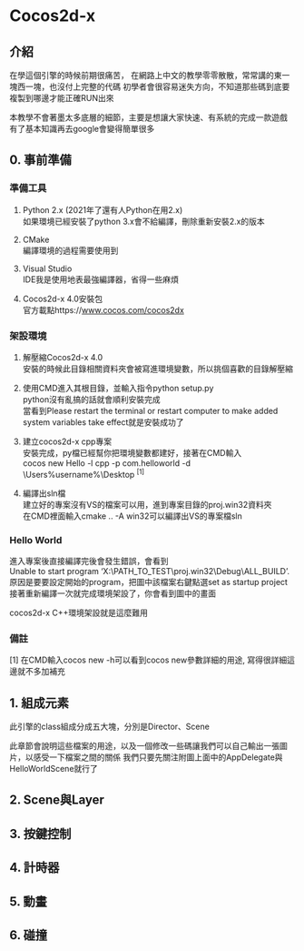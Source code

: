 # Cocos2d-x

## 介紹
在學這個引擎的時候前期很痛苦，
在網路上中文的教學零零散散，常常講的東一塊西一塊，也沒付上完整的代碼
初學者會很容易迷失方向，不知道那些碼到底要複製到哪邊才能正確RUN出來

本教學不會著墨太多底層的細節，主要是想讓大家快速、有系統的完成一款遊戲
有了基本知識再去google會變得簡單很多

## 0. 事前準備

### 準備工具

1. Python 2.x (2021年了還有人Python在用2.x)  
如果環境已經安裝了python 3.x會不給編譯，刪除重新安裝2.x的版本

2. CMake  
編譯環境的過程需要使用到

3. Visual Studio  
IDE我是使用地表最強編譯器，省得一些麻煩

4. Cocos2d-x 4.0安裝包  
官方載點https://www.cocos.com/cocos2dx


### 架設環境
1. 解壓縮Cocos2d-x 4.0  
安裝的時候此目錄相關資料夾會被寫進環境變數，所以挑個喜歡的目錄解壓縮  

2. 使用CMD進入其根目錄，並輸入指令python setup.py  
python沒有亂搞的話就會順利安裝完成  
當看到Please restart the terminal or restart computer to make added system variables take effect就是安裝成功了  

3. 建立cocos2d-x cpp專案  
安裝完成，py檔已經幫你把環境變數都建好，接著在CMD輸入  
cocos new Hello -l cpp -p com.helloworld -d \Users\%username%\Desktop <sup>[1]</sup>  

4. 編譯出sln檔  
建立好的專案沒有VS的檔案可以用，進到專案目錄的proj.win32資料夾  
在CMD裡面輸入cmake .. -A win32可以編譯出VS的專案檔sln  

### Hello World
進入專案後直接編譯完後會發生錯誤，會看到  
Unable to start program ‘X:\PATH_TO_TEST\proj.win32\Debug\ALL_BUILD’.  
原因是要要設定開始的program，把圖中該檔案右鍵點選set as startup project  
接著重新編譯一次就完成環境架設了，你會看到圖中的畫面  

cocos2d-x C++環境架設就是這麼難用  

### 備註
[1] 在CMD輸入cocos new -h可以看到cocos new參數詳細的用途, 寫得很詳細這邊就不多加補充

## 1. 組成元素
此引擎的class組成分成五大塊，分別是Director、Scene

此章節會說明這些檔案的用途，以及一個修改一些碼讓我們可以自己輸出一張圖片，以感受一下檔案之間的關係
我們只要先關注附圖上面中的AppDelegate與HelloWorldScene就行了

## 2. Scene與Layer
## 3. 按鍵控制
## 4. 計時器
## 5. 動畫
## 6. 碰撞

